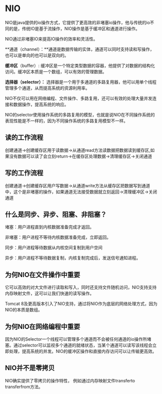 # NIO

NIO是java提供的io操作方式，它提供了更高效的非堵塞io操作，他与传统的io不同的是，传统IO是基于流操作，NIO操作是基于缓冲区和通道进行操作。

NIO通过非堵塞IO来提高IO操作的效率和灵活性。

**通道（channel）：**通道是数据传输的实体，通道可以同时支持读和写操作，也可以是单向的也可以是双向的。

**缓冲区**（buffer）: 缓冲区是一个特定类型数据的容器，他提供了对数据的结构化访问。缓冲区本质是一个数组，可以有效的管理数据。

**选择器（selector）：** 选择器是一个用于多通道的多路复用器，他可以用单个线程管理多个通道，从而提高系统的资源利用率。

NIO不仅可以用在网络编程、文件操作、多路复用，还可以有效的处理大量并发连接和数据操作，提高系统的响应。

NIO的selector使用操作系统的多路复用的模型，也就是说NIO在不同操作系统的表现性能是不一样的，因为不同操作系统的多路复用模型不一样。

## 读的工作流程

创建通道->创建缓存区用于读数据->从通道read方法读数据把数据读到缓存区,如果没有数据可以读了会立刻return->在缓存区处理数据->清理缓存区->关闭通道

## 写的工作流程

创建通道->创建缓存区用户写数据->从通道write方法从缓存区把数据写到通道中，这个是非堵塞的操作，如果通道无法接受数据就立刻返回->清理缓冲区->关闭通道



## **什么是同步、异步、阻塞、非阻塞？**

堵塞：用户进程直到内核数据准备完成才返回。

非堵塞：用户进程不等待内核数据准备完成，立即返回。

同步：用户进程等待数据从内核空间复制到用户空间

异步：用户进程不等待数据复制，内核复制完成后，发送信号通知进程。

## **为何NIO在文件操作中重要**

它可以高效的对大文件进行读取和写入，同时还支持文件随机访问，NIO支持支持内存映射文件，这可以让我们快速的读写操作。	

Tomcat 8及更高版本引入了NIO支持，通过将NIO作为底层的网络处理方式，因为NIO的本质是数组。

## **为何NIO在网络编程中重要**

因为NIO的Selector一个线程可以管理多个通道而不会被任何通道的io操作所堵塞。通过selector可以监视多个通道的就绪状态，当某个通道可以读写该线程会立即处理，提高系统的并发。NIO的缓冲区操作和直接内存访问可以让传输更高效。

## NIO并不是零拷贝

NIO确实提供了零拷贝的操作特性， 例如通过内存映射文件transferto transferfrom方法。